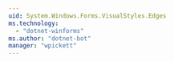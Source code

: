 ```yaml
---
uid: System.Windows.Forms.VisualStyles.Edges
ms.technology: 
  - "dotnet-winforms"
ms.author: "dotnet-bot"
manager: "wpickett"
---
```

